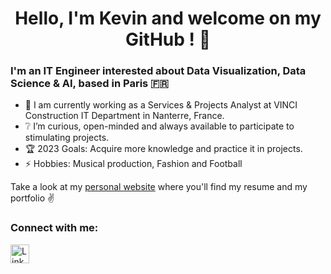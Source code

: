 <h1 align="center" > 
  Hello, I'm Kevin and welcome on my GitHub ! 👋
</h1>

### I'm an IT Engineer interested about Data Visualization, Data Science & AI, based in Paris :fr:

- 🔬 I am currently working as a Services & Projects Analyst at VINCI Construction IT Department in Nanterre, France.
- ❔ I’m curious, open-minded and always available to participate to stimulating projects.
- 🏆 2023 Goals: Acquire more knowledge and practice it in projects.
- ⚡ Hobbies: Musical production, Fashion and Football

Take a look at my [personal website][portfolio] where you'll find my resume and my portfolio ✌️

### Connect with me:

[<img align="left" alt="LinkedIn" width="30px" src="https://upload.wikimedia.org/wikipedia/commons/thumb/c/ca/LinkedIn_logo_initials.png/640px-LinkedIn_logo_initials.png" />][LinkedIn]


[LinkedIn]: https://www.linkedin.com/in/kevin-nicolas-78600/
[portfolio]: https://jackykch.github.io/MyPortfolio/homepage.html
